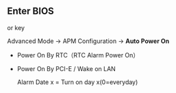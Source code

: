 
## Enter BIOS
<f2> or <delete> key


Advanced Mode -> APM Configuration -> **Auto Power On**
* Power On By RTC（RTC Alarm Power On）
* Power On By PCI-E / Wake on LAN

    Alarm Date x = Turn on day x(0=everyday)